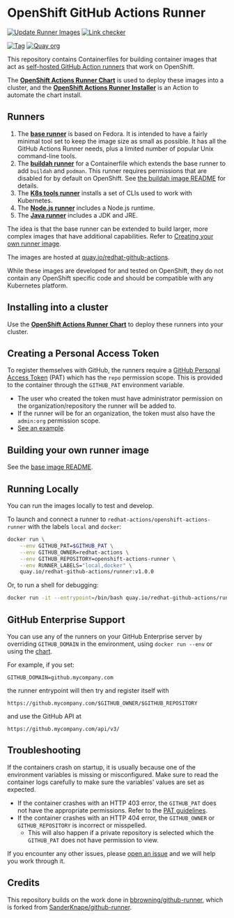 # OpenShift GitHub Actions Runner

[![Update Runner Images](https://github.com/redhat-actions/openshift-actions-runner/actions/workflows/update_images.yml/badge.svg)](https://github.com/redhat-actions/openshift-actions-runner/actions/workflows/update_images.yml)
[![Link checker](https://github.com/redhat-actions/openshift-actions-runner/actions/workflows/link_check.yml/badge.svg)](https://github.com/redhat-actions/openshift-actions-runner/actions/workflows/link_check.yml)

[![Tag](https://img.shields.io/github/v/tag/redhat-actions/openshift-actions-runner)](https://github.com/redhat-actions/openshift-actions-runner/tags)
[![Quay org](https://img.shields.io/badge/quay-redhat--github--actions-red)](https://quay.io/organization/redhat-github-actions)

This repository contains Containerfiles for building container images that act as [self-hosted GitHub Action runners](https://docs.github.com/en/free-pro-team@latest/actions/hosting-your-own-runners/about-self-hosted-runners) that work on OpenShift.

The [**OpenShift Actions Runner Chart**](https://github.com/redhat-actions/openshift-actions-runner-chart) is used to deploy these images into a cluster, and the [**OpenShift Actions Runner Installer**](https://github.com/redhat-actions/openshift-actions-runner-installer) is an Action to automate the chart install.

## Runners
1. The [**base runner**](./base) is based on Fedora. It is intended to have a fairly minimal tool set to keep the image size as small as possible. It has all the GitHub Actions Runner needs, plus a limited number of popular Unix command-line tools.
2. The [**buildah runner**](./buildah) for a Containerfile which extends the base runner to add `buildah` and `podman`. This runner requires permissions that are disabled for by default on OpenShift. See [the buildah image README](./buildah/#README.md) for details.
3. The [**K8s tools runner**](./k8s-tools) installs a set of CLIs used to work with Kubernetes.
4. The [**Node.js runner**](./node) includes a Node.js runtime.
5. The [**Java runner**](./java) includes a JDK and JRE.

The idea is that the base runner can be extended to build larger, more complex images that have additional capabilities. Refer to [Creating your own runner image](./base#creating-your-own-runner-image).

The images are hosted at [quay.io/redhat-github-actions](https://quay.io/redhat-github-actions/).

While these images are developed for and tested on OpenShift, they do not contain any OpenShift specific code and should be compatible with any Kubernetes platform.

## Installing into a cluster
Use the [**OpenShift Actions Runner Chart**](https://github.com/redhat-actions/openshift-actions-runner-chart) to deploy these runners into your cluster.

<a id="pat-guidelines"></a>
## Creating a Personal Access Token
To register themselves with GitHub, the runners require a [GitHub Personal Access Token](https://docs.github.com/en/free-pro-team@latest/github/authenticating-to-github/creating-a-personal-access-token) (PAT) which has the `repo` permission scope. This is provided to the container through the `GITHUB_PAT` environment variable.
- The user who created the token must have administrator permission on the organization/repository the runner will be added to.
- If the runner will be for an organization, the token must also have the `admin:org` permission scope.
- [See an example](./pat-creation.png).

## Building your own runner image
See the [base image README](./base/#own-image).

## Running Locally
You can run the images locally to test and develop.

To launch and connect a runner to `redhat-actions/openshift-actions-runner` with the labels `local` and `docker`:
```sh
docker run \
    --env GITHUB_PAT=$GITHUB_PAT \
    --env GITHUB_OWNER=redhat-actions \
    --env GITHUB_REPOSITORY=openshift-actions-runner \
    --env RUNNER_LABELS="local,docker" \
    quay.io/redhat-github-actions/runner:v1.0.0
```

Or, to run a shell for debugging:
```sh
docker run -it --entrypoint=/bin/bash quay.io/redhat-github-actions/runner:v1.0.0
```

<a id="enterprise-support"></a>

## GitHub Enterprise Support
You can use any of the runners on your GitHub Enterprise server by overriding `GITHUB_DOMAIN` in the environment, using `docker run --env` or using the [chart](https://github.com/redhat-actions/openshift-actions-runner-chart).

For example, if you set:
```
GITHUB_DOMAIN=github.mycompany.com
```

the runner entrypoint will then try and register itself with

```
https://github.mycompany.com/$GITHUB_OWNER/$GITHUB_REPOSITORY
```

and use the GitHub API at

```
https://github.mycompany.com/api/v3/
```

## Troubleshooting
If the containers crash on startup, it is usually because one of the environment variables is missing or misconfigured. Make sure to read the container logs carefully to make sure the variables' values are set as expected.

- If the container crashes with an HTTP 403 error, the `GITHUB_PAT` does not have the appropriate permissions. Refer to the [PAT guidelines](#pat-guidelines).
- If the container crashes with an HTTP 404 error, the `GITHUB_OWNER` or `GITHUB_REPOSITORY` is incorrect or misspelled.
    - This will also happen if a private repository is selected which the `GITHUB_PAT` does not have permission to view.

If you encounter any other issues, please [open an issue](https://github.com/redhat-actions/openshift-actions-runner/issues) and we will help you work through it.

## Credits
This repository builds on the work done in [bbrowning/github-runner](https://github.com/bbrowning/github-runner), which is forked from [SanderKnape/github-runner](https://github.com/SanderKnape/github-runner).
